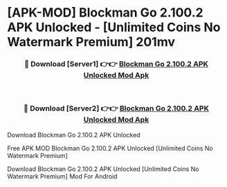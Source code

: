 # [APK-MOD] Blockman Go 2.100.2 APK Unlocked - [Unlimited Coins No Watermark Premium] 201mv



<div align="center">
<h3>🔴 Download [Server1] 👉👉 <a href="https://momento.my/?title=Blockman_Go_2.100.2_APK_Unlocked">Blockman Go 2.100.2 APK Unlocked Mod Apk</a></h3><br>

<h3>🔴 Download [Server2] 👉👉 <a href="https://momento.my/?title=Blockman_Go_2.100.2_APK_Unlocked">Blockman Go 2.100.2 APK Unlocked Mod Apk</a></h3>
</div>



Download Blockman Go 2.100.2 APK Unlocked 

Free APK MOD Blockman Go 2.100.2 APK Unlocked [Unlimited Coins No Watermark Premium]

Download Blockman Go 2.100.2 APK Unlocked [Unlimited Coins No Watermark Premium] Mod For Android
